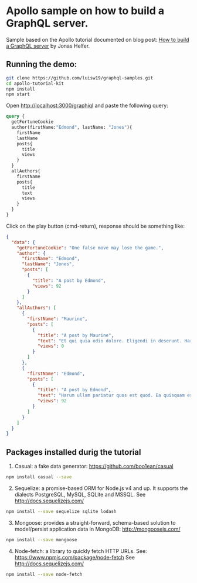 # Apollo sample on how to build a GraphQL server.

Sample based on the Apollo tutorial documented on blog post: [How to build a GraphQL server](https://medium.com/apollo-stack/tutorial-building-a-graphql-server-cddaa023c035#.wy5h1htxs) by Jonas Helfer.

## Running the demo:

```bash
git clone https://github.com/luisw19/graphql-samples.git
cd apollo-tutorial-kit
npm install
npm start
```

Open [http://localhost:3000/graphiql](http://localhost:3000/graphiql) and paste the following query:

```graphql
query {
  getFortuneCookie
  author(firstName:"Edmond", lastName: "Jones"){
    firstName
    lastName
    posts{
      title
      views
    }
  }
  allAuthors{
    firstName
    posts{
      title
      text
      views
    }
  }
}
```

Click on the play button (cmd-return), response should be something like:
```json
{
  "data": {
    "getFortuneCookie": "One false move may lose the game.",
    "author": {
      "firstName": "Edmond",
      "lastName": "Jones",
      "posts": [
        {
          "title": "A post by Edmond",
          "views": 92
        }
      ]
    },
    "allAuthors": [
      {
        "firstName": "Maurine",
        "posts": [
          {
            "title": "A post by Maurine",
            "text": "Et qui quia odio dolore. Eligendi in deserunt. Harum sit odio dolor dicta provident quo provident.",
            "views": 0
          }
        ]
      },
      {
        "firstName": "Edmond",
        "posts": [
          {
            "title": "A post by Edmond",
            "text": "Harum ullam pariatur quos est quod. Ea quisquam esse quia et commodi autem. Ut exercitationem maiores et voluptas.",
            "views": 92
          }
        ]
      }
    ]
  }
}
```


## Packages installed durig the tutorial

1) Casual: a fake data generator: https://github.com/boo1ean/casual
```bash
npm install casual --save
```

2) Sequelize: a promise-based ORM for Node.js v4 and up. It supports the dialects PostgreSQL, MySQL, SQLite and MSSQL. See http://docs.sequelizejs.com/
```bash
npm install --save sequelize sqlite lodash
```

3) Mongoose: provides a straight-forward, schema-based solution to model/persist application data in MongoDB: http://mongoosejs.com/
```bash
npm install --save mongoose
```

4) Node-fetch: a library to quickly fetch HTTP URLs. See: https://www.npmjs.com/package/node-fetch See http://docs.sequelizejs.com/
```bash
npm install --save node-fetch
```
